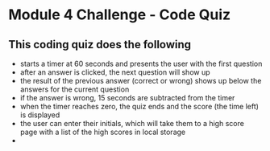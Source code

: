 # Module 4 Challenge - Code Quiz

## This coding quiz does the following
- starts a timer at 60 seconds and presents the user with the first question
- after an answer is clicked, the next question will show up
- the result of the previous answer (correct or wrong) shows up below the answers for the current question
- if the answer is wrong, 15 seconds are subtracted from the timer
- when the timer reaches zero, the quiz ends and the score (the time left) is displayed
- the user can enter their initials, which will take them to a high score page with a list of the high scores in local storage
- 